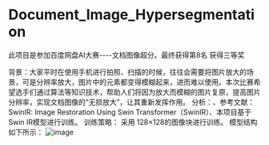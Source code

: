 # Document_Image_Hypersegmentation
此项目是参加百度网盘AI大赛----文档图像超分。最终获得第8名 获得三等奖

背景：大家平时在使用手机进行拍照、扫描的时候，往往会需要将图片放大的场景，可是分辨率放大，图片中的元素都变得模糊起来，进而难以使用。本次比赛希望选手们通过算法等知识技术，帮助人们将因为放大而模糊的图片复原，提高图片分辨率，实现文档图像的“无损放大”，让其重新发挥作用。
分析：、参考文献：SwinIR: Image Restoration Using Swin Transformer（SwinIR）、本项目基于Swin IR模型进行训练。
训练策略： 采用  128×128的图像块进行训练。
模型结构如下所示：
![image](https://github.com/AliaXueting/Document_Image_Hypersegmentation/assets/96671351/70af5099-f434-4c0f-b758-dc1890a19a4d)
